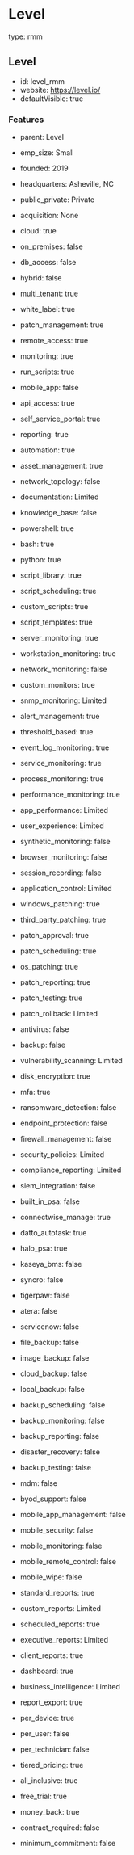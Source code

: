# Level
type: rmm

## Level
- id: level_rmm
- website: https://level.io/
- defaultVisible: true

### Features
- parent: Level
- emp_size: Small
- founded: 2019
- headquarters: Asheville, NC
- public_private: Private
- acquisition: None

- cloud: true
- on_premises: false
- db_access: false
- hybrid: false
- multi_tenant: true
- white_label: true

- patch_management: true
- remote_access: true
- monitoring: true
- run_scripts: true
- mobile_app: false
- api_access: true
- self_service_portal: true
- reporting: true
- automation: true
- asset_management: true
- network_topology: false
- documentation: Limited
- knowledge_base: false

- powershell: true
- bash: true
- python: true
- script_library: true
- script_scheduling: true
- custom_scripts: true
- script_templates: true

- server_monitoring: true
- workstation_monitoring: true
- network_monitoring: false
- custom_monitors: true
- snmp_monitoring: Limited
- alert_management: true
- threshold_based: true
- event_log_monitoring: true
- service_monitoring: true
- process_monitoring: true
- performance_monitoring: true

- app_performance: Limited
- user_experience: Limited
- synthetic_monitoring: false
- browser_monitoring: false
- session_recording: false
- application_control: Limited

- windows_patching: true
- third_party_patching: true
- patch_approval: true
- patch_scheduling: true
- os_patching: true
- patch_reporting: true
- patch_testing: true
- patch_rollback: Limited

- antivirus: false
- backup: false
- vulnerability_scanning: Limited
- disk_encryption: true
- mfa: true
- ransomware_detection: false
- endpoint_protection: false
- firewall_management: false
- security_policies: Limited
- compliance_reporting: Limited
- siem_integration: false

- built_in_psa: false
- connectwise_manage: true
- datto_autotask: true
- halo_psa: true
- kaseya_bms: false
- syncro: false
- tigerpaw: false
- atera: false
- servicenow: false

- file_backup: false
- image_backup: false
- cloud_backup: false
- local_backup: false
- backup_scheduling: false
- backup_monitoring: false
- backup_reporting: false
- disaster_recovery: false
- backup_testing: false

- mdm: false
- byod_support: false
- mobile_app_management: false
- mobile_security: false
- mobile_monitoring: false
- mobile_remote_control: false
- mobile_wipe: false

- standard_reports: true
- custom_reports: Limited
- scheduled_reports: true
- executive_reports: Limited
- client_reports: true
- dashboard: true
- business_intelligence: Limited
- report_export: true

- per_device: true
- per_user: false
- per_technician: false
- tiered_pricing: true
- all_inclusive: true
- free_trial: true
- money_back: true
- contract_required: false
- minimum_commitment: false 
